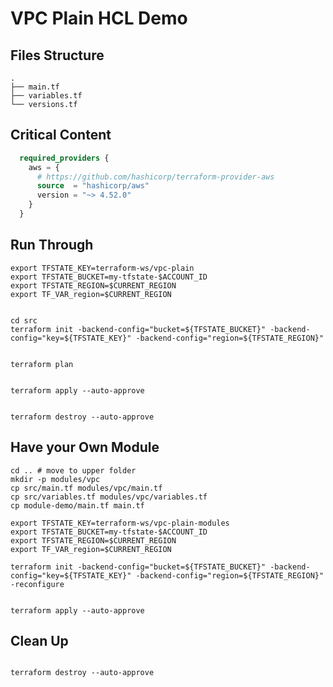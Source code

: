 # VPC Plain HCL Demo

## Files Structure

```shell
.
├── main.tf
├── variables.tf
└── versions.tf
```

## Critical Content

```terraform
  required_providers {
    aws = {
      # https://github.com/hashicorp/terraform-provider-aws
      source  = "hashicorp/aws"
      version = "~> 4.52.0"
    }
  }
```

## Run Through

``` shell
export TFSTATE_KEY=terraform-ws/vpc-plain
export TFSTATE_BUCKET=my-tfstate-$ACCOUNT_ID
export TFSTATE_REGION=$CURRENT_REGION
export TF_VAR_region=$CURRENT_REGION

```

```shell

cd src
terraform init -backend-config="bucket=${TFSTATE_BUCKET}" -backend-config="key=${TFSTATE_KEY}" -backend-config="region=${TFSTATE_REGION}"

```

```shell

terraform plan

```

```shell

terraform apply --auto-approve

```

```shell

terraform destroy --auto-approve

```

## Have your Own Module

```shell
cd .. # move to upper folder
mkdir -p modules/vpc
cp src/main.tf modules/vpc/main.tf
cp src/variables.tf modules/vpc/variables.tf
cp module-demo/main.tf main.tf
```

```shell
export TFSTATE_KEY=terraform-ws/vpc-plain-modules
export TFSTATE_BUCKET=my-tfstate-$ACCOUNT_ID
export TFSTATE_REGION=$CURRENT_REGION
export TF_VAR_region=$CURRENT_REGION
```

```shell
terraform init -backend-config="bucket=${TFSTATE_BUCKET}" -backend-config="key=${TFSTATE_KEY}" -backend-config="region=${TFSTATE_REGION}" -reconfigure
```

```shell

terraform apply --auto-approve
```

## Clean Up

```shell

terraform destroy --auto-approve

```
